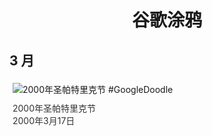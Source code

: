 
<h1 align="center"> 谷歌涂鸦 </h1>




## 3 月

<div class="image">


<img src="" alt="2000年圣帕特里克节 #GoogleDoodle" style="margin: 5px"/>
<div class="info" style="font-size: 14px; color:#333333; margin:5px"><div class="title">2000年圣帕特里克节</div><div class="date">2000年3月17日</div></div>

</div>








